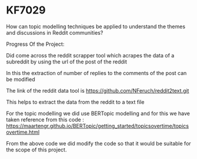 # KF7029
   How can topic modelling techniques be applied to understand the themes and discussions in Reddit communities? 

   
Progress Of the Project:

Did come across the reddit scrapper tool which acrapes the data of a subreddit by using the url of the post of the reddit

In this the extraction of number of replies to the comments of the post can be modified

The link of the reddit data tool is https://github.com/NFeruch/reddit2text.git

This helps to extract the data from the reddit to a text file


For the topic modelling we did use BERTopic modelling and for this we have taken reference from this code :
https://maartengr.github.io/BERTopic/getting_started/topicsovertime/topicsovertime.html

From the above code we did modify the code so that it would be suitable for the scope of this project.
